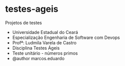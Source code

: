 # testes-ageis
Projetos de testes


 * Universidade Estadual do Ceará
 * Especialização Engenharia de Software com Devops
 * Profª: Ludmila Varela de Castro
 * Disciplina Testes Ágeis
 * Teste unitário - números primos
 * @author marcos.eduardo

